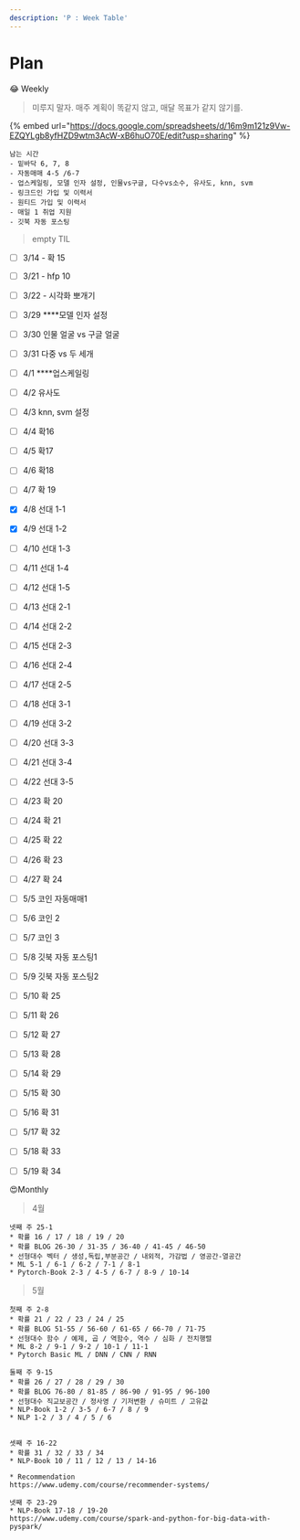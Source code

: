 ```yaml
---
description: 'P : Week Table'
---
```


# Plan

😂 Weekly

> 미루지 말자. 매주 계획이 똑같지 않고, 매달 목표가 같지 않기를.

{% embed url="https://docs.google.com/spreadsheets/d/16m9m121z9Vw-EZQYLgb8yfHZD9wtm3AcW-xB6huO70E/edit?usp=sharing" %}

```text
남는 시간
- 밑바닥 6, 7, 8
- 자동매매 4-5 /6-7
- 업스케일링, 모델 인자 설정, 인물vs구글, 다수vs소수, 유사도, knn, svm
- 링크드인 가입 및 이력서
- 원티드 가입 및 이력서
- 매일 1 취업 지원
- 깃북 자동 포스팅
```



> empty TIL

* [ ] 3/14 - 확 15
* [ ] 3/21 - hfp 10
* [ ] 3/22 - 시각화 뽀개기
* [ ] 3/29 ****모델 인자 설정
* [ ] 3/30 인물 얼굴 vs 구글 얼굴
* [ ] 3/31 다중 vs 두 세개
* [ ] 4/1 ****업스케일링
* [ ] 4/2 유사도
* [ ] 4/3  knn, svm 설정
* [ ] 4/4 확16
* [ ] 4/5 확17
* [ ] 4/6 확18
* [ ] 4/7 확 19
* [x] 4/8 선대 1-1
* [x] 4/9 선대 1-2
* [ ] 4/10 선대 1-3
* [ ] 4/11 선대 1-4
* [ ] 4/12 선대 1-5
* [ ] 4/13 선대 2-1
* [ ] 4/14 선대 2-2
* [ ] 4/15 선대 2-3
* [ ] 4/16 선대 2-4
* [ ] 4/17 선대 2-5
* [ ] 4/18 선대 3-1
* [ ] 4/19 선대 3-2
* [ ] 4/20 선대 3-3
* [ ] 4/21 선대 3-4
* [ ] 4/22 선대 3-5
* [ ] 4/23 확 20
* [ ] 4/24 확 21
* [ ] 4/25 확 22
* [ ] 4/26 확 23
* [ ] 4/27 확 24
* [ ] 5/5 코인 자동매매1
* [ ] 5/6 코인 2
* [ ] 5/7 코인 3
* [ ] 5/8 깃북 자동 포스팅1
* [ ] 5/9 깃북 자동 포스팅2
* [ ] 5/10 확 25
* [ ] 5/11 확 26
* [ ] 5/12 확 27
* [ ] 5/13 확 28
* [ ] 5/14 확 29
* [ ] 5/15 확 30
* [ ] 5/16 확 31
* [ ] 5/17 확 32
* [ ] 5/18 확 33
* [ ] 5/19 확 34



😍Monthly

> 4월

```text
넷째 주 25-1
* 확률 16 / 17 / 18 / 19 / 20
* 확률 BLOG 26-30 / 31-35 / 36-40 / 41-45 / 46-50
* 선형대수 벡터 / 생성,독립,부분공간 / 내외적, 가감법 / 영공간-열공간
* ML 5-1 / 6-1 / 6-2 / 7-1 / 8-1
* Pytorch-Book 2-3 / 4-5 / 6-7 / 8-9 / 10-14
```



> 5월

```text
첫째 주 2-8
* 확률 21 / 22 / 23 / 24 / 25
* 확률 BLOG 51-55 / 56-60 / 61-65 / 66-70 / 71-75
* 선형대수 함수 / 예제, 곱 / 역함수, 역수 / 심화 / 전치행렬
* ML 8-2 / 9-1 / 9-2 / 10-1 / 11-1
* Pytorch Basic ML / DNN / CNN / RNN

둘째 주 9-15
* 확률 26 / 27 / 28 / 29 / 30
* 확률 BLOG 76-80 / 81-85 / 86-90 / 91-95 / 96-100
* 선형대수 직교보공간 / 정사영 / 기저변환 / 슈미트 / 고유값
* NLP-Book 1-2 / 3-5 / 6-7 / 8 / 9
* NLP 1-2 / 3 / 4 / 5 / 6


셋째 주 16-22
* 확률 31 / 32 / 33 / 34
* NLP-Book 10 / 11 / 12 / 13 / 14-16

* Recommendation
https://www.udemy.com/course/recommender-systems/

넷째 주 23-29
* NLP-Book 17-18 / 19-20
https://www.udemy.com/course/spark-and-python-for-big-data-with-pyspark/
```

